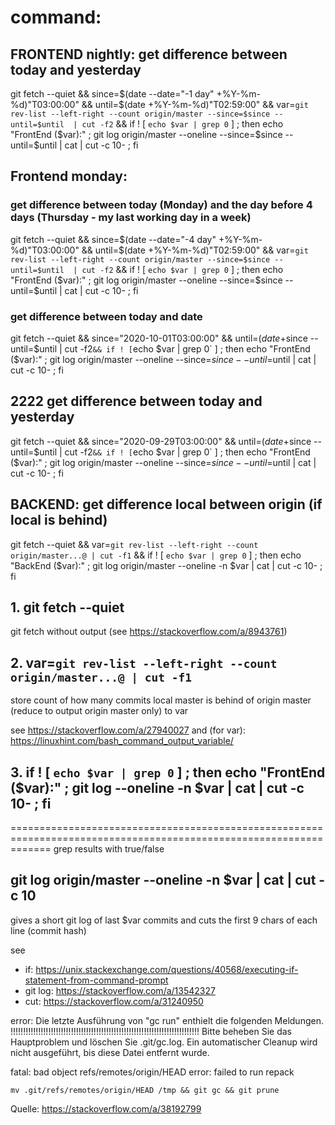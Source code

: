 # command:

## FRONTEND nightly: get difference between today and yesterday

git fetch --quiet && since=$(date --date="-1 day" +%Y-%m-%d)"T03:00:00" && until=$(date +%Y-%m-%d)"T02:59:00" && var=`git rev-list --left-right --count origin/master --since=$since --until=$until  | cut -f2` && if ! [ `echo $var | grep 0` ] ; then echo "FrontEnd ($var):" ; git log origin/master --oneline --since=$since --until=$until | cat | cut -c 10- ; fi

## Frontend monday: 

### get difference between today (Monday) and the day before 4 days (Thursday - my last working day in a week)

git fetch --quiet && since=$(date --date="-4 day" +%Y-%m-%d)"T03:00:00" && until=$(date +%Y-%m-%d)"T02:59:00" && var=`git rev-list --left-right --count origin/master --since=$since --until=$until  | cut -f2` && if ! [ `echo $var | grep 0` ] ; then echo "FrontEnd ($var):" ; git log origin/master --oneline --since=$since --until=$until | cat | cut -c 10- ; fi

### get difference between today and date

git fetch --quiet && since="2020-10-01T03:00:00" && until=$(date +%Y-%m-%d)"T02:59:00" && var=`git rev-list --left-right --count origin/master --since=$since --until=$until  | cut -f2` && if ! [ `echo $var | grep 0` ] ; then echo "FrontEnd ($var):" ; git log origin/master --oneline --since=$since --until=$until | cat | cut -c 10- ; fi

## 2222 get difference between today and yesterday

git fetch --quiet && since="2020-09-29T03:00:00" && until=$(date +%Y-%m-%d)"T02:59:00" && var=`git rev-list --left-right --count origin/master --since=$since --until=$until  | cut -f2` && if ! [ `echo $var | grep 0` ] ; then echo "FrontEnd ($var):" ; git log origin/master --oneline --since=$since --until=$until | cat | cut -c 10- ; fi


## BACKEND: get difference local between origin (if local is behind)

git fetch --quiet && var=`git rev-list --left-right --count origin/master...@ | cut -f1` && if ! [ `echo $var | grep 0` ] ; then echo "BackEnd ($var):" ; git log origin/master --oneline -n $var | cat | cut -c 10- ; fi

## 1. git fetch --quiet

git fetch without output (see https://stackoverflow.com/a/8943761)



## 2. var=`git rev-list --left-right --count origin/master...@ | cut -f1`

store count of how many commits local master is behind of origin master (reduce to output origin master only) to var

see https://stackoverflow.com/a/27940027
and (for var): https://linuxhint.com/bash_command_output_variable/



## 3. if ! [ `echo $var | grep 0` ] ; then echo "FrontEnd ($var):" ; git log --oneline -n $var | cat | cut -c 10- ; fi
===================================================================================================================
grep results with true/false

git log origin/master --oneline -n $var | cat | cut -c 10
---------------------------------------------------------
gives a short git log of last $var commits and cuts the first 9 chars of each line (commit hash)

see
* if: https://unix.stackexchange.com/questions/40568/executing-if-statement-from-command-prompt
* git log: https://stackoverflow.com/a/13542327
* cut: https://stackoverflow.com/a/31240950




error: Die letzte Ausführung von "gc run" enthielt die folgenden Meldungen.
!!!!!!!!!!!!!!!!!!!!!!!!!!!!!!!!!!!!!!!!!!!!!!!!!!!!!!!!!!!!!!!!!!!!!!!!!!!
Bitte beheben Sie das Hauptproblem und löschen Sie .git/gc.log.
Ein automatischer Cleanup wird nicht ausgeführt, bis diese Datei entfernt
wurde.

fatal: bad object refs/remotes/origin/HEAD
error: failed to run repack

	mv .git/refs/remotes/origin/HEAD /tmp && git gc && git prune

Quelle: https://stackoverflow.com/a/38192799
